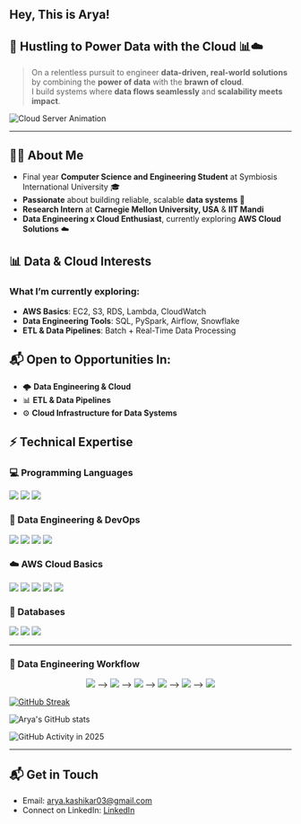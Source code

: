 ## Hey, This is Arya!   

## 🚀 Hustling to Power Data with the Cloud 📊☁️  
> On a relentless pursuit to engineer **data-driven, real-world solutions** by combining the **power of data** with the **brawn of cloud**.  
> I build systems where **data flows seamlessly** and **scalability meets impact**.  

![Cloud Server Animation](assets/cloud-server.gif) 

---
## 👨‍💻 About Me  
- Final year **Computer Science and Engineering Student** at Symbiosis International University 🎓  
- **Passionate** about building reliable, scalable **data systems** 🤖  
- **Research Intern** at **Carnegie Mellon University, USA** & **IIT Mandi**  
- **Data Engineering x Cloud Enthusiast**, currently exploring **AWS Cloud Solutions** ☁️  

## 📊 Data & Cloud Interests  

### What I’m currently exploring:
- **AWS Basics**: EC2, S3, RDS, Lambda, CloudWatch  
- **Data Engineering Tools**: SQL, PySpark, Airflow, Snowflake 
- **ETL & Data Pipelines**: Batch + Real-Time Data Processing  

## 📬 Open to Opportunities In:
- 🌩️ **Data Engineering & Cloud**  
- 📊 **ETL & Data Pipelines**  
- ⚙️ **Cloud Infrastructure for Data Systems**  


## ⚡ Technical Expertise  

### 💻 Programming Languages  
<p>
  <img src="https://img.shields.io/badge/Python-3776AB?style=for-the-badge&logo=python&logoColor=white" />
  <img src="https://img.shields.io/badge/SQL-336791?style=for-the-badge&logo=postgresql&logoColor=white" />
  <img src="https://img.shields.io/badge/C++-00599C?style=for-the-badge&logo=c%2b%2b&logoColor=white" />
</p>  

### 🧰 Data Engineering & DevOps  
<p>
  <img src="https://img.shields.io/badge/ETL%20Pipelines-blue?style=for-the-badge" />
  <img src="https://img.shields.io/badge/Airflow-black?style=for-the-badge&logo=apacheairflow&logoColor=skyblue" />
  <img src="https://img.shields.io/badge/Docker-2496ED?style=for-the-badge&logo=docker&logoColor=white" />
  <img src="https://img.shields.io/badge/Linux-FCC624?style=for-the-badge&logo=linux&logoColor=black" />
</p>  

### ☁️ AWS Cloud Basics  
<p>
  <img src="https://img.shields.io/badge/AWS-232F3E?style=for-the-badge&logo=amazonaws&logoColor=white" />
  <img src="https://img.shields.io/badge/EC2-black?style=for-the-badge&logo=amazon-ec2&logoColor=orange" />
  <img src="https://img.shields.io/badge/S3-569A31?style=for-the-badge&logo=amazon-s3&logoColor=white" />
  <img src="https://img.shields.io/badge/Lambda-FF9900?style=for-the-badge&logo=aws-lambda&logoColor=white" />
  <img src="https://img.shields.io/badge/RDS-527FFF?style=for-the-badge&logo=amazon-rds&logoColor=white" />
</p>  

### 💾 Databases  
<p>
  <img src="https://img.shields.io/badge/MySQL-4479A1?style=for-the-badge&logo=mysql&logoColor=white" />
  <img src="https://img.shields.io/badge/SQLite-003B57?style=for-the-badge&logo=sqlite&logoColor=white" />
  <img src="https://img.shields.io/badge/PostgreSQL-316192?style=for-the-badge&logo=postgresql&logoColor=white" />
</p>  

---

### 🔗 Data Engineering Workflow  
<p align="center">
  <img src="https://img.shields.io/badge/Source-blue?style=for-the-badge" />
  ⟶
  <img src="https://img.shields.io/badge/ETL-orange?style=for-the-badge" />
  ⟶
  <img src="https://img.shields.io/badge/Data%20Lake-darkblue?style=for-the-badge" />
  ⟶
  <img src="https://img.shields.io/badge/Data%20Warehouse-green?style=for-the-badge" />
  ⟶
  <img src="https://img.shields.io/badge/Cloud%20Deployment-gray?style=for-the-badge" />
  ⟶
  <img src="https://img.shields.io/badge/Analytics-purple?style=for-the-badge" />
</p>  


[![GitHub Streak](https://streak-stats.demolab.com/?user=aryaaa324)](https://git.io/streak-stats)

![Arya's GitHub stats](https://github-readme-stats.vercel.app/api?username=aryaaa324&show_icons=true&theme=tokyonight)

![GitHub Activity in 2025](https://github-readme-activity-graph.vercel.app/graph?username=aryaaa324&theme=tokyo-night&from=2025-01-01&to=2025-09-01)


---
 
## 📬 Get in Touch  
-  Email: arya.kashikar03@gmail.com
-  Connect on LinkedIn: [LinkedIn](https://www.linkedin.com/in/arya-kashikar-262b17285/)



